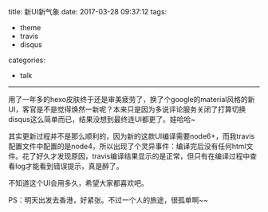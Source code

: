 title: 新UI新气象
date: 2017-03-28 09:37:12
tags:
- theme
- travis
- disqus

categories:
- talk
---

用了一年多的hexo皮肤终于还是审美疲劳了，换了个google的material风格的新UI，客官是不是觉得焕然一新呢？本来只是因为多说评论服务关闭了打算切换disqus这么简单而已，结果没想到最终连UI都更了。娃哈哈~

其实更新过程并不是那么顺利的，因为新的这款UI编译需要node6+，而我travis配置文件中配置的是node4，所以出现了个灵异事件：编译完后没有任何html文件。花了好久才发现原因，travis编译结果显示的是正常，但只有在编译过程中查看log才能看到错误提示，真是醉了。

不知道这个UI会用多久，希望大家都喜欢吧。

PS：明天出发去香港，好紧张。不过一个人的旅途，很孤单啊~~
